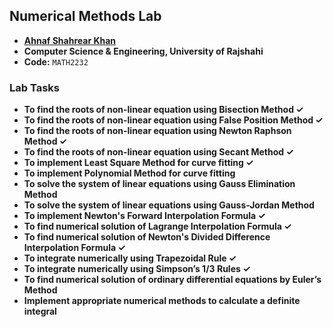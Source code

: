 ## Numerical Methods Lab
- **[Ahnaf Shahrear Khan](https://github.com/ahnafshahrear)**
- **Computer Science & Engineering, University of Rajshahi**
- **Code:** `MATH2232`

### Lab Tasks
- **To find the roots of non-linear equation using Bisection Method ✓**
- **To find the roots of non-linear equation using False Position Method ✓**
- **To find the roots of non-linear equation using Newton Raphson Method ✓**
- **To find the roots of non-linear equation using Secant Method ✓**
- **To implement Least Square Method for curve fitting ✓**
- **To implement Polynomial Method for curve fitting**
- **To solve the system of linear equations using Gauss Elimination Method**
- **To solve the system of linear equations using Gauss-Jordan Method**
- **To implement Newton's Forward Interpolation Formula ✓**
- **To find numerical solution of Lagrange Interpolation Formula ✓**
- **To find numerical solution of Newton's Divided Difference Interpolation Formula ✓**
- **To integrate numerically using Trapezoidal Rule ✓**
- **To integrate numerically using Simpson’s 1/3 Rules ✓**
- **To find numerical solution of ordinary differential equations by Euler’s Method**
- **Implement appropriate numerical methods to calculate a definite integral**
